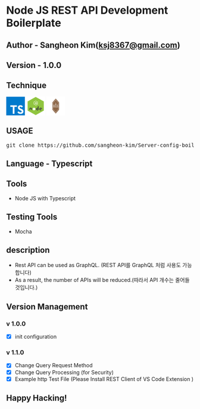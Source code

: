 # Node JS REST API Development Boilerplate

## Author - Sangheon Kim(ksj8367@gmail.com)

## Version - 1.0.0

## Technique

<div style="display:flex">
  <img src="./assets/readMeImage/ts.png"  width="50" height="50">&nbsp;
  <img src="./assets/readMeImage/node.png"  width="50" height="50">&nbsp;
  <img src="./assets/readMeImage/mocha.png" width="50" height="50">&nbsp;
</div>

## USAGE

<pre>git clone https://github.com/sangheon-kim/Server-config-boilerplate.git</pre>

## Language - Typescript

## Tools

- Node JS with Typescript

## Testing Tools

- Mocha

## description

- Rest API can be used as GraphQL. (REST API를 GraphQL 처럼 사용도 가능합니다)
- As a result, the number of APIs will be reduced.(따라서 API 개수는 줄어들 것입니다.)

## Version Management

### v 1.0.0

- [x] init configuration

### v 1.1.0

- [x] Change Query Request Method
- [x] Change Query Processing (for Security)
- [x] Example http Test File (Please Install REST Client of VS Code Extension )

## Happy Hacking!

